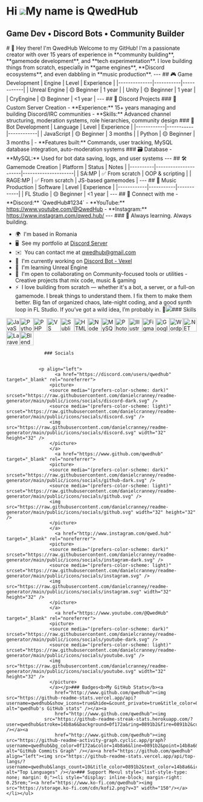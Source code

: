 
Hi ![](https://user-images.githubusercontent.com/18350557/176309783-0785949b-9127-417c-8b55-ab5a4333674e.gif)My name is QwedHub
===============================================================================================================================

Game Dev • Discord Bots • Community Builder
-------------------------------------------

\# 👋 Hey there! I'm QwedHub Welcome to my GitHub! I'm a passionate creator with over 15 years of experience in \*\*community building\*\*, \*\*gamemode development\*\*, and \*\*tech experimentation\*\*. I love building things from scratch, especially in \*\*game engines\*\*, \*\*Discord ecosystems\*\*, and even dabbling in \*\*music production\*\*. --- ## 🎮 Game Development | Engine | Level | Experience | |--------------|-----------|------------| | Unreal Engine | 🟡 Beginner | 1 year | | Unity | 🟡 Beginner | 1 year | | CryEngine | 🟡 Beginner | <1 year | --- ## 💬 Discord Projects ### 🔧 Custom Server Creation - \*\*Experience:\*\* 15+ years managing and building Discord/IRC communities - \*\*Skills:\*\* Advanced channel structuring, moderation systems, role hierarchies, community design ### 🤖 Bot Development | Language | Level | Experience | |------------|-----------|------------| | JavaScript | 🟡 Beginner | 3 months | | Python | 🟡 Beginner | 3 months | - \*\*Features built:\*\* Commands, user tracking, MySQL database integration, auto-moderation systems ### 🗃️ Database - \*\*MySQL:\*\* Used for bot data saving, logs, and user systems --- ## 🛠️ Gamemode Creation | Platform | Status | Notes | |----------|----------------------|---------------------| | SA:MP | ✅ From scratch | OOP & scripting | | RAGE:MP | ✅ From scratch | JS-based gamemodes | --- ## 🎵 Music Production | Software | Level | Experience | |------------|-----------|------------| | FL Studio | 🟡 Beginner | <1 year | --- ## 📡 Connect with me - \*\*Discord:\*\* \`QwedHub#1234\` - \*\*YouTube:\*\* https://www.youtube.com/@QwedHub - \*\*Instagram:\*\* https://www.instagram.com/qwed.hub/ --- ### 🚀 Always learning. Always building.

*   🌍  I'm based in Romania
*   🖥️  See my portfolio at [Discord Server](http://https://discord.gg/RUAUDTKh)
*   ✉️  You can contact me at [qwedhub@gmail.com](mailto:qwedhub@gmail.com )
*   🚀  I'm currently working on [Discord Bot - Vexel](http://https://discord.gg/uak2UcaB)
*   🧠  I'm learning Unreal Engine
*   🤝  I'm open to collaborating on Community-focused tools or utilities - Creative projects that mix code, music & gaming
*   ⚡  I love building from scratch — whether it's a bot, a server, or a full-on gamemode. I break things to understand them. I fix them to make them better. Big fan of organized chaos, late-night coding, and a good synth loop in FL Studio. If you’ve got a wild idea, I’m probably in. 🚀<a href="https://www.github.com/qwedhub" target="_blank" rel="noreferrer"><img
                  src="https://img.shields.io/github/followers/qwedhub?logo=github&style=for-the-badge&color=0891b2&labelColor=0f172a" /></a>### Skills 
<p align="left">
<a href="https://developer.mozilla.org/en-US/docs/Web/JavaScript" target="_blank" rel="noreferrer"><img src="https://raw.githubusercontent.com/danielcranney/readme-generator/main/public/icons/skills/javascript-colored.svg" width="36" height="36" alt="JavaScript" /></a><a href="https://www.python.org/" target="_blank" rel="noreferrer"><img src="https://raw.githubusercontent.com/danielcranney/readme-generator/main/public/icons/skills/python-colored.svg" width="36" height="36" alt="Python" /></a><a href="https://www.php.net/" target="_blank" rel="noreferrer"><img src="https://raw.githubusercontent.com/danielcranney/readme-generator/main/public/icons/skills/php-colored.svg" width="36" height="36" alt="PHP" /></a><a href="https://code.visualstudio.com/" target="_blank" rel="noreferrer"><img src="https://raw.githubusercontent.com/danielcranney/readme-generator/main/public/icons/skills/visualstudiocode.svg" width="36" height="36" alt="VS Code" /></a><a href="https://www.sublimetext.com/index2" target="_blank" rel="noreferrer"><img src="https://raw.githubusercontent.com/danielcranney/readme-generator/main/public/icons/skills/sublimetext.svg" width="36" height="36" alt="Sublime Text" /></a><a href="https://developer.mozilla.org/en-US/docs/Glossary/HTML5" target="_blank" rel="noreferrer"><img src="https://raw.githubusercontent.com/danielcranney/readme-generator/main/public/icons/skills/html5-colored.svg" width="36" height="36" alt="HTML5" /></a><a href="https://nodejs.org/en/" target="_blank" rel="noreferrer"><img src="https://raw.githubusercontent.com/danielcranney/readme-generator/main/public/icons/skills/nodejs-colored.svg" width="36" height="36" alt="NodeJS" /></a><a href="https://www.mysql.com/" target="_blank" rel="noreferrer"><img src="https://raw.githubusercontent.com/danielcranney/readme-generator/main/public/icons/skills/mysql-colored.svg" width="36" height="36" alt="MySQL" /></a><a href="https://www.adobe.com/uk/products/photoshop.html" target="_blank" rel="noreferrer"><img src="https://raw.githubusercontent.com/danielcranney/readme-generator/main/public/icons/skills/photoshop-colored.svg" width="36" height="36" alt="Photoshop" /></a><a href="https://www.adobe.com/uk/products/illustrator.html" target="_blank" rel="noreferrer"><img src="https://raw.githubusercontent.com/danielcranney/readme-generator/main/public/icons/skills/illustrator-colored.svg" width="36" height="36" alt="Illustrator" /></a><a href="https://www.figma.com/" target="_blank" rel="noreferrer"><img src="https://raw.githubusercontent.com/danielcranney/readme-generator/main/public/icons/skills/figma-colored.svg" width="36" height="36" alt="Figma" /></a><a href="https://cloud.google.com/" target="_blank" rel="noreferrer"><img src="https://raw.githubusercontent.com/danielcranney/readme-generator/main/public/icons/skills/googlecloud-colored.svg" width="36" height="36" alt="Google Cloud" /></a><a href="https://wordpress.com" target="_blank" rel="noreferrer"><img src="https://raw.githubusercontent.com/danielcranney/readme-generator/main/public/icons/skills/wordpress-colored.svg" width="36" height="36" alt="Wordpress" /></a><a href="https://dotnet.microsoft.com/en-us/" target="_blank" rel="noreferrer"><img src="https://raw.githubusercontent.com/danielcranney/readme-generator/main/public/icons/skills/dot-net-colored.svg" width="36" height="36" alt=".NET" /></a><a href="https://laravel.com/" target="_blank" rel="noreferrer"><img src="https://raw.githubusercontent.com/danielcranney/readme-generator/main/public/icons/skills/laravel-colored.svg" width="36" height="36" alt="Laravel" /></a><a href="https://www.blender.org/" target="_blank" rel="noreferrer"><img src="https://raw.githubusercontent.com/danielcranney/readme-generator/main/public/icons/skills/blender-colored.svg" width="36" height="36" alt="Blender" /></a>
                    </p>
                    
                  ### Socials
                  
                  
                <p align="left">
                      <a href="https://discord.com/users/qwedhub" target="_blank" rel="noreferrer">
                    <picture>
                    <source media="(prefers-color-scheme: dark)" srcset="https://raw.githubusercontent.com/danielcranney/readme-generator/main/public/icons/socials/discord-dark.svg" />
                    <source media="(prefers-color-scheme: light)" srcset="https://raw.githubusercontent.com/danielcranney/readme-generator/main/public/icons/socials/discord.svg" />
                    <img src="https://raw.githubusercontent.com/danielcranney/readme-generator/main/public/icons/socials/discord.svg" width="32" height="32" />
                    </picture>
                    </a>
                      <a href="https://www.github.com/qwedhub" target="_blank" rel="noreferrer">
                    <picture>
                    <source media="(prefers-color-scheme: dark)" srcset="https://raw.githubusercontent.com/danielcranney/readme-generator/main/public/icons/socials/github-dark.svg" />
                    <source media="(prefers-color-scheme: light)" srcset="https://raw.githubusercontent.com/danielcranney/readme-generator/main/public/icons/socials/github.svg" />
                    <img src="https://raw.githubusercontent.com/danielcranney/readme-generator/main/public/icons/socials/github.svg" width="32" height="32" />
                    </picture>
                    </a>
                      <a href="http://www.instagram.com/qwed.hub" target="_blank" rel="noreferrer">
                    <picture>
                    <source media="(prefers-color-scheme: dark)" srcset="https://raw.githubusercontent.com/danielcranney/readme-generator/main/public/icons/socials/instagram-dark.svg" />
                    <source media="(prefers-color-scheme: light)" srcset="https://raw.githubusercontent.com/danielcranney/readme-generator/main/public/icons/socials/instagram.svg" />
                    <img src="https://raw.githubusercontent.com/danielcranney/readme-generator/main/public/icons/socials/instagram.svg" width="32" height="32" />
                    </picture>
                    </a>
                      <a href="https://www.youtube.com/@QwedHub" target="_blank" rel="noreferrer">
                    <picture>
                    <source media="(prefers-color-scheme: dark)" srcset="https://raw.githubusercontent.com/danielcranney/readme-generator/main/public/icons/socials/youtube-dark.svg" />
                    <source media="(prefers-color-scheme: light)" srcset="https://raw.githubusercontent.com/danielcranney/readme-generator/main/public/icons/socials/youtube.svg" />
                    <img src="https://raw.githubusercontent.com/danielcranney/readme-generator/main/public/icons/socials/youtube.svg" width="32" height="32" />
                    </picture>
                    </a></p>### Badges<b>My GitHub Stats</b><a
                      href="http://www.github.com/qwedhub"><img src="https://github-readme-stats.vercel.app/api?username=qwedhub&show_icons=true&hide=&count_private=true&title_color=0891b2&text_color=14b8a6&icon_color=0891b2&bg_color=0f172a&hide_border=true&show_icons=true" alt="qwedhub's GitHub stats" /></a><a
                      href="http://www.github.com/qwedhub"><img
                  src="https://github-readme-streak-stats.herokuapp.com/?user=qwedhub&stroke=14b8a6&background=0f172a&ring=0891b2&fire=0891b2&currStreakNum=14b8a6&currStreakLabel=0891b2&sideNums=14b8a6&sideLabels=14b8a6&dates=14b8a6&hide_border=true" /></a><a
                      href="http://www.github.com/qwedhub"><img src="https://github-readme-activity-graph.cyclic.app/graph?username=qwedhub&bg_color=0f172a&color=14b8a6&line=0891b2&point=14b8a6&area_color=0f172a&area=true&hide_border=true&custom_title=GitHub%20Commits%20Graph" alt="GitHub Commits Graph" /></a><a href="https://github.com/qwedhub" align="left"><img src="https://github-readme-stats.vercel.app/api/top-langs/?username=qwedhub&langs_count=10&title_color=0891b2&text_color=14b8a6&icon_color=0891b2&bg_color=0f172a&hide_border=true&locale=en&custom_title=Top%20%Languages" alt="Top Languages" /></a>### Support Me<ul style="list-style-type: none; margin: 0;"><li style="display: inline-block; margin-right: 0.25rem;"><a href="https://www.ko-fi.com/qwedhub"><img src="https://storage.ko-fi.com/cdn/kofi2.png?v=3" width="150"/></a></li></ul>

